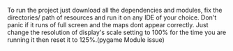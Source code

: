 To run the project just download all the dependencies and modules, fix the directories/ path of resources and run it on any IDE of your choice.
Don't panic if it runs of full screen and the maps dont appear correctly. 
Just change the resolution of display's scale setting to 100% for the time you are running it then reset it to 125%.(pygame Module issue)
